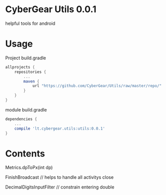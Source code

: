 CyberGear Utils 0.0.1
====================

helpful tools for android

Usage
====================

Project build.gradle
```Groovy
allprojects {
    repositories {
        ...
        maven {
            url "https://github.com/CyberGear/Utils/raw/master/repo/"
        }
    }
}
```

module build.gradle
```Groovy
dependencies {
    ...
    compile 'lt.cybergear.utils:utils:0.0.1'
}
```

Contents
====================

Metrics.dpToPx(int dp)

FinishBroadcast // helps to handle all activitys close

DecimalDigitsInputFilter // constrain entering double